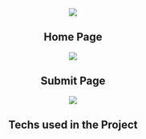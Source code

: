 <div align="center">
<img src="https://github.com/gibifyOfficial/Ecoleta-Booster--01/blob/master/server/public/assets/Capa.png" />
<div/>

## Home Page
<div align="center">
<img src="https://github.com/gibifyOfficial/Ecoleta-Booster--01/blob/master/server/public/assets/template.png" />
<div/>
 
 ## Submit Page
<div align="center">
<img src="https://github.com/gibifyOfficial/Ecoleta-Booster--01/blob/master/server/public/assets/Submit%20Page.png" />
<div/>

 ## Techs used in the Project
<div align="center">
<img src="" />
<div/>
